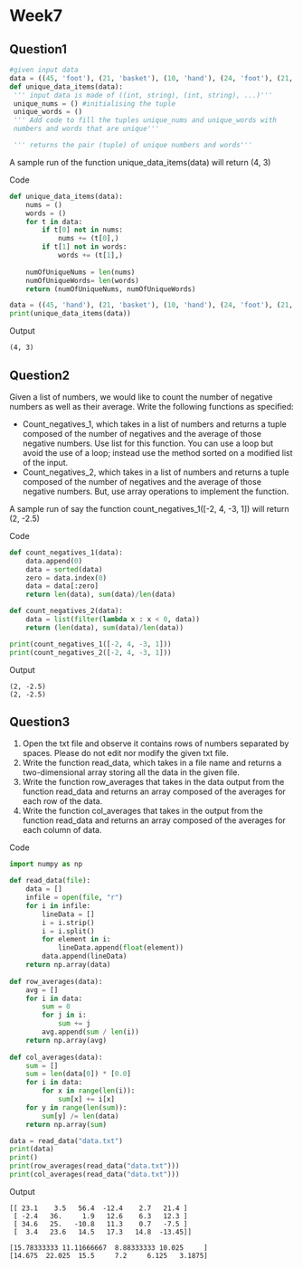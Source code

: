 # Week7

## Question1
```py
#given input data
data = ((45, 'foot'), (21, 'basket'), (10, 'hand'), (24, 'foot'), (21, 'hand'))
def unique_data_items(data):
 ''' input data is made of ((int, string), (int, string), ...)'''
 unique_nums = () #initialising the tuple
 unique_words = ()
 ''' Add code to fill the tuples unique_nums and unique_words with
 numbers and words that are unique'''

 ''' returns the pair (tuple) of unique numbers and words'''
```
A sample run of the function unique_data_items(data) will return (4, 3)

Code
```py
def unique_data_items(data):
    nums = ()
    words = ()
    for t in data:
        if t[0] not in nums:
            nums += (t[0],)
        if t[1] not in words:
            words += (t[1],)
            
    numOfUniqueNums = len(nums)
    numOfUniqueWords= len(words)
    return (numOfUniqueNums, numOfUniqueWords) 

data = ((45, 'hand'), (21, 'basket'), (10, 'hand'), (24, 'foot'), (21, 'hand'))
print(unique_data_items(data))
```

Output
```
(4, 3)
```


## Question2
Given a list of numbers, we would like to count the number of negative numbers as well as their average. Write the following functions as specified:
* Count_negatives_1, which takes in a list of numbers and returns a tuple composed of the number of negatives and the average of those negative numbers. Use list for this function. You can use a loop but avoid the use of a
loop; instead use the method sorted on a modified list of the input.
* Count_negatives_2, which takes in a list of numbers and returns a tuple composed of the number of negatives and the average of those negative numbers. But, use array operations to implement the function.

A sample run of say the function count_negatives_1([-2, 4, -3, 1]) will return (2, -2.5)

Code
```py
def count_negatives_1(data):
    data.append(0)
    data = sorted(data)
    zero = data.index(0)
    data = data[:zero]
    return len(data), sum(data)/len(data)

def count_negatives_2(data):
    data = list(filter(lambda x : x < 0, data))
    return (len(data), sum(data)/len(data))

print(count_negatives_1([-2, 4, -3, 1]))
print(count_negatives_2([-2, 4, -3, 1]))
```

Output
```
(2, -2.5)
(2, -2.5)
```

## Question3
1. Open the txt file and observe it contains rows of numbers separated by spaces. Please do not edit nor modify the given txt file.
2. Write the function read_data, which takes in a file name and returns a two-dimensional array storing all the data in the given file.
3. Write the function row_averages that takes in the data output from the function read_data and returns an array composed of the averages for each row of the data.
4. Write the function col_averages that takes in the output from the function read_data and returns an array composed of the averages for each column of data.

Code
```py
import numpy as np

def read_data(file):
    data = []
    infile = open(file, "r")
    for i in infile:
        lineData = []
        i = i.strip()
        i = i.split()
        for element in i:
            lineData.append(float(element))
        data.append(lineData)
    return np.array(data)
    
def row_averages(data):
    avg = []
    for i in data:
        sum = 0
        for j in i:
            sum += j
        avg.append(sum / len(i))
    return np.array(avg)
     
def col_averages(data):
    sum = []
    sum = len(data[0]) * [0.0]
    for i in data:
        for x in range(len(i)):
            sum[x] += i[x]
    for y in range(len(sum)):
        sum[y] /= len(data)
    return np.array(sum)

data = read_data("data.txt")
print(data)
print()
print(row_averages(read_data("data.txt")))
print(col_averages(read_data("data.txt")))
```

Output
```
[[ 23.1    3.5   56.4  -12.4    2.7   21.4 ]
 [ -2.4   36.     1.9   12.6    6.3   12.3 ]
 [ 34.6   25.   -10.8   11.3    0.7   -7.5 ]
 [  3.4   23.6   14.5   17.3   14.8  -13.45]]

[15.78333333 11.11666667  8.88333333 10.025     ]
[14.675  22.025  15.5     7.2     6.125   3.1875]
```
